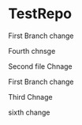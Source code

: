 # TestRepo

First Branch change

Fourth chnsge



Second file Chnage

First Branch change

Third Chnage

sixth change

